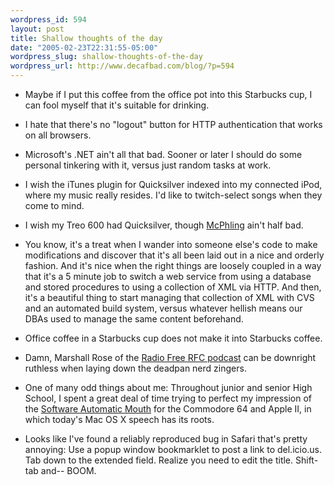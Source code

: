 ```yaml
--- 
wordpress_id: 594
layout: post
title: Shallow thoughts of the day
date: "2005-02-23T22:31:55-05:00"
wordpress_slug: shallow-thoughts-of-the-day
wordpress_url: http://www.decafbad.com/blog/?p=594
---
```

* Maybe if I put this coffee from the office pot into this Starbucks cup, I can fool myself that it's suitable for drinking.

* I hate that there's no "logout" button for HTTP authentication that works on all browsers.

* Microsoft's .NET ain't all that bad.  Sooner or later I should do some personal tinkering with it, versus just random tasks at work.

* I wish the iTunes plugin for Quicksilver indexed into my connected iPod, where my music really resides.  I'd like to twitch-select songs when they come to mind.

* I wish my Treo 600 had Quicksilver, though [McPhling][mcp] ain't half bad.

[mcp]:http://www.mikemccollister.com/palm/#McPhling

* You know, it's a treat when I wander into someone else's code to make modifications and discover that it's all been laid out in a nice and orderly fashion.  And it's nice when the right things are loosely coupled in a way that it's a 5 minute job to switch a web service from using a database and stored procedures to using a collection of XML via HTTP.  And then, it's a beautiful thing to start managing that collection of XML with CVS and an automated build system, versus whatever hellish means our DBAs used to manage the same content beforehand.

* Office coffee in a Starbucks cup does not make it into Starbucks coffee.

* Damn, Marshall Rose of the [Radio Free RFC podcast][rfc] can be downright ruthless when laying down the deadpan nerd zingers.

* One of many odd things about me:  Throughout junior and senior High School, I spent a great deal of time trying to perfect my impression of the [Software Automatic Mouth][sam] for the Commodore 64 and Apple II, in which today's Mac OS X speech has its roots.

[sam]:http://en.wikipedia.org/wiki/Software_Automatic_Mouth
[rfc]:http://podcast.resource.org/rf-rfc/

* Looks like I've found a reliably reproduced bug in Safari that's pretty annoying:  Use a popup window bookmarklet to post a link to del.icio.us.  Tab down to the extended field.  Realize you need to edit the title.  Shift-tab and-- BOOM.
